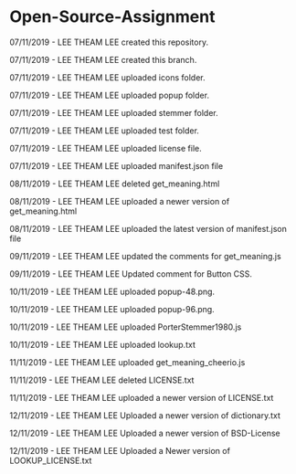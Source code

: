 # Open-Source-Assignment

07/11/2019 - LEE THEAM LEE created this repository.

07/11/2019 - LEE THEAM LEE created this branch.

07/11/2019 - LEE THEAM LEE uploaded icons folder.

07/11/2019 - LEE THEAM LEE uploaded popup folder.

07/11/2019 - LEE THEAM LEE uploaded stemmer folder.

07/11/2019 - LEE THEAM LEE uploaded test folder.

07/11/2019 - LEE THEAM LEE uploaded license file.

07/11/2019 - LEE THEAM LEE uploaded manifest.json file 

08/11/2019 - LEE THEAM LEE deleted get_meaning.html

08/11/2019 - LEE THEAM LEE uploaded a newer version of get_meaning.html

08/11/2019 - LEE THEAM LEE uploaded the latest version of manifest.json file

09/11/2019 - LEE THEAM LEE updated the comments for get_meaning.js

09/11/2019 - LEE THEAM LEE Updated comment for Button CSS.

10/11/2019 - LEE THEAM LEE uploaded popup-48.png.

10/11/2019 - LEE THEAM LEE uploaded popup-96.png.

10/11/2019 - LEE THEAM LEE uploaded PorterStemmer1980.js

10/11/2019 - LEE THEAM LEE uploaded lookup.txt

11/11/2019 - LEE THEAM LEE uploaded get_meaning_cheerio.js

11/11/2019 - LEE THEAM LEE deleted LICENSE.txt

11/11/2019 - LEE THEAM LEE uploaded a newer version of LICENSE.txt

12/11/2019 - LEE THEAM LEE Uploaded a newer version of dictionary.txt

12/11/2019 - LEE THEAM LEE Uploaded a newer version of BSD-License

12/11/2019 - LEE THEAM LEE 	Uploaded a Newer version of LOOKUP_LICENSE.txt
